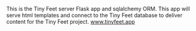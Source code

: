 This is the Tiny Feet server Flask app and sqlalchemy ORM.
This app will serve html templates and connect to the Tiny Feet database
to deliver content for the Tiny Feet project.
www.tinyfeet.app
